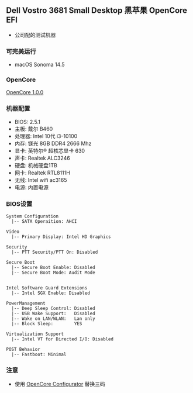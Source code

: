 ## Dell Vostro 3681 Small Desktop 黑苹果 OpenCore EFI

- 公司配的测试机器

### 可完美运行

- macOS Sonoma 14.5

### OpenCore

[OpenCore 1.0.0](https://github.com/acidanthera/OpenCorePkg)

### 机器配置

- BIOS: 2.5.1
- 主板: 戴尔 B460
- 处理器: Intel 10代 i3-10100
- 内存: 镁光 8GB DDR4 2666 Mhz
- 显卡: 英特尔® 超核芯显卡 630
- 声卡: Realtek ALC3246
- 硬盘: 机械硬盘1TB
- 网卡: Realtek RTL8111H
- 无线: Intel wifi ac3165
- 电源: 内置电源

### BIOS设置

```
System Configuration
  |-- SATA Operaition: AHCI

Video
  |-- Primary Display: Intel HD Graphics

Security
  |-- PTT Security/PTT On: Disabled

Secure Boot
  |-- Secure Boot Enable: Disabled
  |-- Secure Boot Mode: Audit Mode


Intel Software Guard Extensions
  |-- Intel SGX Enable: Disabled

PowerManagement
  |-- Deep Sleep Control: Disabled
  |-- USB Wake Support:   Disabled
  |-- Wake on LAN/WLAN:   Lan only
  |-- Block Sleep:        YES
  
Virtualization Support
  |-- Intel VT for Directed I/O: Disabled
  
POST Behavior
  |-- Fastboot: Minimal

```

### 注意

- 使用 [OpenCore Configurator](https://mackie100projects.altervista.org/opencore-configurator/) 替换三码

